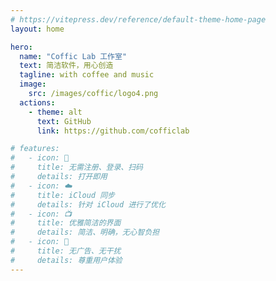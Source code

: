 ```yaml
---
# https://vitepress.dev/reference/default-theme-home-page
layout: home

hero:
  name: "Coffic Lab 工作室"
  text: 简洁软件，用心创造
  tagline: with coffee and music
  image: 
    src: /images/coffic/logo4.png
  actions:
    - theme: alt
      text: GitHub
      link: https://github.com/cofficlab

# features:
#   - icon: 🔕
#     title: 无需注册、登录、扫码
#     details: 打开即用
#   - icon: ☁️
#     title: iCloud 同步
#     details: 针对 iCloud 进行了优化
#   - icon: 📺
#     title: 优雅简洁的界面
#     details: 简洁、明确，无心智负担
#   - icon: 🍵
#     title: 无广告、无干扰
#     details: 尊重用户体验
---
```


<Products lang="zh" />

<Members lang="zh" />

<script setup>
import Products from '@/Coffic/Products.vue'
import Members from '@/Coffic/Members.vue'
</script>
